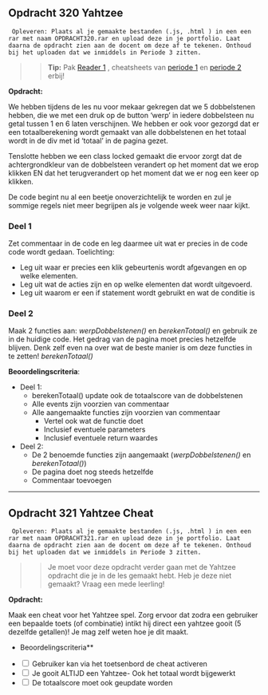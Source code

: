 ## Opdracht 320 Yahtzee

`` Opleveren: Plaats al je gemaakte bestanden (.js, .html ) in een een rar met naam OPDRACHT320.rar en upload deze in je portfolio. Laat daarna de opdracht zien aan de docent om deze af te tekenen. Onthoud bij het uploaden dat we inmiddels in Periode 3 zitten.``

>> **Tip:** Pak <a href="https://elo.kw1c.nl/CMS/Studie/811%20ICT-Academie/811%20VakkenInhoud/%5BB.16%20JAV%5D%20Javascript/25187%20%C2%A0%20Applicatie-%20en%20mediaontwikkelaar/Periode%2003/Productie/01.%20Reader/Reader%201%20-%20Attributen%20&%20Properties.pdf" target="_blank">Reader 1</a> , cheatsheets van <a href="https://elo.kw1c.nl/CMS/Studie/811%20ICT-Academie/811%20VakkenInhoud/%5BB.16%20JAV%5D%20Javascript/25187%20%C2%A0%20Applicatie-%20en%20mediaontwikkelaar/Periode%2003/Productie/01.%20Reader/Cheat%20Sheet%20-%20Javascript%20-%20periode%201%20en%202.pdf" target="blank"> periode 1</a> en  <a href="https://elo.kw1c.nl/CMS/Studie/811%20ICT-Academie/811%20VakkenInhoud/%5BB.16%20JAV%5D%20Javascript/25187%20%C2%A0%20Applicatie-%20en%20mediaontwikkelaar/Periode%2003/Productie/01.%20Reader/Cheat%20Sheet%20-%20Javascript%20-%20Periode%202.pdf" target="_blank">periode 2</a> erbij!

**Opdracht:**

We hebben tijdens de les nu voor mekaar gekregen dat we 5 dobbelstenen hebben, die we met een druk op de button ‘werp’
in iedere dobbelsteen nu getal tussen 1 en 6 laten verschijnen.
We hebben er ook voor gezorgd dat er een totaalberekening wordt gemaakt van alle dobbelstenen en het totaal wordt in de
div met id ‘totaal’ in de pagina gezet.

Tenslotte hebben we een class locked gemaakt die ervoor zorgt dat de achtergrondkleur van de dobbelsteen verandert op het
moment dat we erop klikken EN dat het terugverandert op het moment dat we er nog een keer op klikken.


De code begint nu al een beetje onoverzichtelijk te worden en zul je sommige regels niet meer begrijpen als je volgende week
weer naar kijkt.


### Deel 1
Zet commentaar in de code en leg daarmee uit wat er precies in de code code wordt gedaan.
Toelichting:
- Leg uit waar er precies een klik gebeurtenis wordt afgevangen en op welke elementen.
- Leg uit wat de acties zijn en op welke elementen dat wordt uitgevoerd.
- Leg uit waarom er een if statement wordt gebruikt en wat de conditie is


### Deel 2
Maak 2 functies aan:
*werpDobbelstenen()* en *berekenTotaal()* en gebruik ze in de huidige code. Het gedrag van de pagina moet precies hetzelfde
blijven. 
Denk zelf even na over wat de beste manier is om deze functies in te zetten! *berekenTotaal()* 


**Beoordelingscriteria**:
- Deel 1:
	- berekenTotaal() update ook de totaalscore van de dobbelstenen
	- Alle events zijn voorzien van commentaar
	- Alle aangemaakte functies zijn voorzien van commentaar
		- Vertel ook wat de functie doet
		- Inclusief eventuele parameters
		- Inclusief eventuele return waardes
- Deel 2:
	- De 2 benoemde functies zijn aangemaakt (*werpDobbelstenen()* en *berekenTotaal()*)
	- De pagina doet nog steeds hetzelfde
	- Commentaar toevoegen

---


## Opdracht 321 Yahtzee Cheat

```` Opleveren: Plaats al je gemaakte bestanden (.js, .html ) in een een rar met naam OPDRACHT321.rar en upload deze in je portfolio. Laat daarna de opdracht zien aan de docent om deze af te tekenen. Onthoud bij het uploaden dat we inmiddels in Periode 3 zitten.````

>> Je moet voor deze opdracht verder gaan met de Yahtzee opdracht die je in de les gemaakt hebt. Heb je deze niet gemaakt? Vraag een mede leerling!

**Opdracht:**

Maak een cheat voor het Yahtzee spel. Zorg ervoor dat zodra een gebruiker een bepaalde toets (of combinatie) intikt hij direct een yahtzee gooit (5 dezelfde getallen)!
Je mag zelf weten hoe je dit maakt.

* Beoordelingscriteria**
- <input type="checkbox" name="a1"> Gebruiker kan via het toetsenbord de cheat activeren
- <input type="checkbox" name="a2"> Je gooit ALTIJD een Yahtzee- Ook het totaal wordt bijgewerkt
- <input type="checkbox" name="a3"> De totaalscore moet ook geupdate worden
